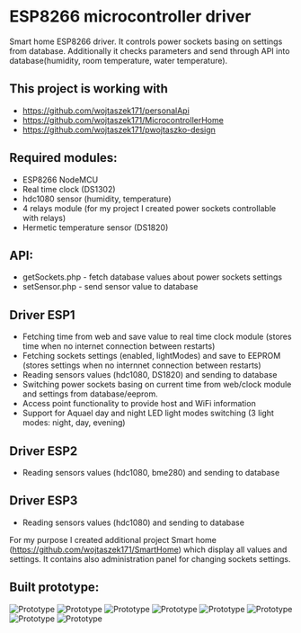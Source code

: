 # ESP8266 microcontroller driver
Smart home ESP8266 driver. It controls power sockets basing on settings from database. Additionally it checks parameters and send through API into database(humidity, room temperature, water temperature).

## This project is working with
- https://github.com/wojtaszek171/personalApi
- https://github.com/wojtaszek171/MicrocontrollerHome
- https://github.com/wojtaszek171/pwojtaszko-design

## Required modules:
- ESP8266 NodeMCU
- Real time clock (DS1302)
- hdc1080 sensor (humidity, temperature)
- 4 relays module (for my project I created power sockets controllable with relays)
- Hermetic temperature sensor (DS1820)

## API:
- getSockets.php - fetch database values about power sockets settings
- setSensor.php - send sensor value to database

## Driver ESP1
- Fetching time from web and save value to real time clock module (stores time when no internet connection between restarts)
- Fetching sockets settings (enabled, lightModes) and save to EEPROM (stores settings when no internnet connection between restarts)
- Reading sensors values (hdc1080, DS1820) and sending to database
- Switching power sockets basing on current time from web/clock module and settings from database/eeprom.
- Access point functionality to provide host and WiFi information
- Support for Aquael day and night LED light modes switching (3 light modes: night, day, evening)

## Driver ESP2
- Reading sensors values (hdc1080, bme280) and sending to database

## Driver ESP3
- Reading sensors values (hdc1080) and sending to database

For my purpose I created additional project Smart home (https://github.com/wojtaszek171/SmartHome) which display all values and settings. It contains also administration panel for changing sockets settings.

## Built prototype: 

![Prototype](https://github.com/wojtaszek171/MicrocontrollerHome/blob/readme-images/1.jpg)
![Prototype](https://github.com/wojtaszek171/MicrocontrollerHome/blob/readme-images/2.jpg)
![Prototype](https://github.com/wojtaszek171/MicrocontrollerHome/blob/readme-images/3.jpg)
![Prototype](https://github.com/wojtaszek171/MicrocontrollerHome/blob/readme-images/4.jpg)
![Prototype](https://github.com/wojtaszek171/MicrocontrollerHome/blob/readme-images/5.jpg)
![Prototype](https://github.com/wojtaszek171/MicrocontrollerHome/blob/readme-images/6.jpg)
![Prototype](https://github.com/wojtaszek171/MicrocontrollerHome/blob/readme-images/7.jpg)
![Prototype](https://github.com/wojtaszek171/MicrocontrollerHome/blob/readme-images/8.png)

